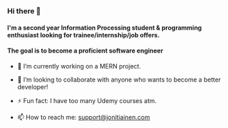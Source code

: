 ### Hi there 👋

#### I'm a second year Information Processing student & programming enthusiast looking for trainee/internship/job offers.
#### The goal is to become a proficient software engineer
- 🔭 I’m currently working on a MERN project. 
- 👯 I’m looking to collaborate with anyone who wants to become a better developer!
- ⚡ Fun fact: I have too many Udemy courses atm.

- 📫 How to reach me: support@jonitiainen.com
